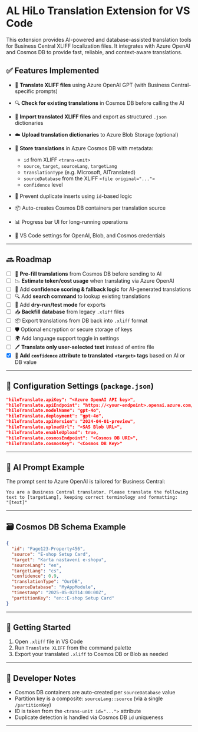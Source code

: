# AL HiLo Translation Extension for VS Code

This extension provides AI-powered and database-assisted translation tools for Business Central XLIFF localization files. It integrates with Azure OpenAI and Cosmos DB to provide fast, reliable, and context-aware translations.

## ✅ Features Implemented

* 🔄 **Translate XLIFF files** using Azure OpenAI GPT (with Business Central-specific prompts)
* 🔍 **Check for existing translations** in Cosmos DB before calling the AI
* 📁 **Import translated XLIFF files** and export as structured `.json` dictionaries
* ☁️ **Upload translation dictionaries** to Azure Blob Storage (optional)
* 🧠 **Store translations** in Azure Cosmos DB with metadata:

  * `id` from XLIFF `<trans-unit>`
  * `source`, `target`, `sourceLang`, `targetLang`
  * `translationType` (e.g. Microsoft, AITranslated)
  * `sourceDatabase` from the XLIFF `<file original="...">`
  * `confidence` level
* 🚫 Prevent duplicate inserts using `id`-based logic
* 📦 Auto-creates Cosmos DB containers per translation source
* 📊 Progress bar UI for long-running operations
* 📎 VS Code settings for OpenAI, Blob, and Cosmos credentials

---

## 🔜 Roadmap

* [ ] 🔄 **Pre-fill translations** from Cosmos DB before sending to AI
* [ ] 📉 **Estimate token/cost usage** when translating via Azure OpenAI
* [ ] 💬 Add **confidence scoring & fallback logic** for AI-generated translations
* [ ] 🔍 Add **search command** to lookup existing translations
* [ ] 🧪 Add **dry-run/test mode** for exports
* [ ] 📥 **Backfill database** from legacy `.xliff` files
* [ ] 📦 Export translations from DB back into `.xliff` format
* [ ] 🛡️ Optional encryption or secure storage of keys
* [ ] 🌍 Add language support toggle in settings
* [ ] 🖊️ **Translate only user-selected text** instead of entire file  
* [x] 🧮 **Add `confidence` attribute to translated `<target>` tags** based on AI or DB value
---

## 🔧 Configuration Settings (`package.json`)

```json
"hiloTranslate.apiKey": "<Azure OpenAI API key>",
"hiloTranslate.apiEndpoint": "https://<your-endpoint>.openai.azure.com/",
"hiloTranslate.modelName": "gpt-4o",
"hiloTranslate.deployment": "gpt-4o",
"hiloTranslate.apiVersion": "2024-04-01-preview",
"hiloTranslate.uploadUrl": "<SAS Blob URL>",
"hiloTranslate.enableUpload": true,
"hiloTranslate.cosmosEndpoint": "<Cosmos DB URI>",
"hiloTranslate.cosmosKey": "<Cosmos DB Key>"
```

---

## 🧠 AI Prompt Example

The prompt sent to Azure OpenAI is tailored for Business Central:

```
You are a Business Central translator. Please translate the following text to [targetLang], keeping correct terminology and formatting:
"[text]"
```

---

## 🗃️ Cosmos DB Schema Example

```json
{
  "id": "Page123-Property456",
  "source": "E-shop Setup Card",
  "target": "Karta nastavení e-shopu",
  "sourceLang": "en",
  "targetLang": "cs",
  "confidence": 0.9,
  "translationType": "OurDB",
  "sourceDatabase": "MyAppModule",
  "timestamp": "2025-05-02T14:00:00Z",
  "partitionKey": "en::E-shop Setup Card"
}
```

---

## 🚀 Getting Started

1. Open `.xliff` file in VS Code
2. Run `Translate XLIFF` from the command palette
3. Export your translated `.xliff` to Cosmos DB or Blob as needed

---

## 🧪 Developer Notes

* Cosmos DB containers are auto-created per `sourceDatabase` value
* Partition key is a composite: `sourceLang::source` (via a single `/partitionKey`)
* ID is taken from the `<trans-unit id="...">` attribute
* Duplicate detection is handled via Cosmos DB `id` uniqueness

---

